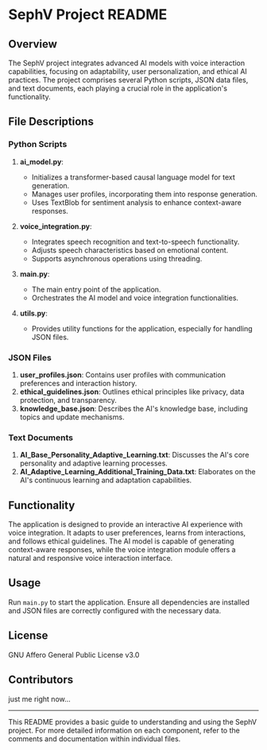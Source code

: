 
# SephV Project README

## Overview
The SephV project integrates advanced AI models with voice interaction capabilities, focusing on adaptability, user personalization, and ethical AI practices. The project comprises several Python scripts, JSON data files, and text documents, each playing a crucial role in the application's functionality.

## File Descriptions

### Python Scripts
1. **ai_model.py**: 
   - Initializes a transformer-based causal language model for text generation.
   - Manages user profiles, incorporating them into response generation.
   - Uses TextBlob for sentiment analysis to enhance context-aware responses.

2. **voice_integration.py**: 
   - Integrates speech recognition and text-to-speech functionality.
   - Adjusts speech characteristics based on emotional content.
   - Supports asynchronous operations using threading.

3. **main.py**: 
   - The main entry point of the application.
   - Orchestrates the AI model and voice integration functionalities.

4. **utils.py**: 
   - Provides utility functions for the application, especially for handling JSON files.

### JSON Files
1. **user_profiles.json**: Contains user profiles with communication preferences and interaction history.
2. **ethical_guidelines.json**: Outlines ethical principles like privacy, data protection, and transparency.
3. **knowledge_base.json**: Describes the AI's knowledge base, including topics and update mechanisms.

### Text Documents
1. **AI_Base_Personality_Adaptive_Learning.txt**: Discusses the AI's core personality and adaptive learning processes.
2. **AI_Adaptive_Learning_Additional_Training_Data.txt**: Elaborates on the AI's continuous learning and adaptation capabilities.

## Functionality
The application is designed to provide an interactive AI experience with voice integration. It adapts to user preferences, learns from interactions, and follows ethical guidelines. The AI model is capable of generating context-aware responses, while the voice integration module offers a natural and responsive voice interaction interface.

## Usage
Run `main.py` to start the application. Ensure all dependencies are installed and JSON files are correctly configured with the necessary data.

## License
GNU Affero General Public License v3.0

## Contributors
just me right now...

---

This README provides a basic guide to understanding and using the SephV project. For more detailed information on each component, refer to the comments and documentation within individual files.
